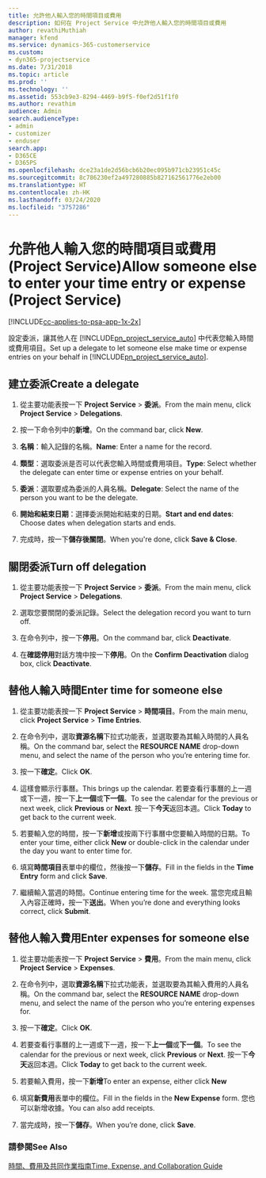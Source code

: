 ```yaml
---
title: 允許他人輸入您的時間項目或費用
description: 如何在 Project Service 中允許他人輸入您的時間項目或費用
author: revathiMuthiah
manager: kfend
ms.service: dynamics-365-customerservice
ms.custom:
- dyn365-projectservice
ms.date: 7/31/2018
ms.topic: article
ms.prod: ''
ms.technology: ''
ms.assetid: 553cb9e3-8294-4469-b9f5-f0ef2d51f1f0
ms.author: revathim
audience: Admin
search.audienceType:
- admin
- customizer
- enduser
search.app:
- D365CE
- D365PS
ms.openlocfilehash: dce23a1de2d56bcb6b20ec095b971cb23951c45c
ms.sourcegitcommit: 8c786230ef2a497280885b827162561776e2eb00
ms.translationtype: HT
ms.contentlocale: zh-HK
ms.lasthandoff: 03/24/2020
ms.locfileid: "3757286"
---
```

# <a name="allow-someone-else-to-enter-your-time-entry-or-expense-project-service"></a><span data-ttu-id="fc83e-103">允許他人輸入您的時間項目或費用 (Project Service)</span><span class="sxs-lookup"><span data-stu-id="fc83e-103">Allow someone else to enter your time entry or expense (Project Service)</span></span>

[!INCLUDE[cc-applies-to-psa-app-1x-2x](../includes/cc-applies-to-psa-app-1x-2x.md)]

<span data-ttu-id="fc83e-104">設定委派，讓其他人在 [!INCLUDE[pn_project_service_auto](../includes/pn-project-service-auto.md)] 中代表您輸入時間或費用項目。</span><span class="sxs-lookup"><span data-stu-id="fc83e-104">Set up a delegate to let someone else make time or expense entries on your behalf in [!INCLUDE[pn_project_service_auto](../includes/pn-project-service-auto.md)].</span></span>  
  
## <a name="create-a-delegate"></a><span data-ttu-id="fc83e-105">建立委派</span><span class="sxs-lookup"><span data-stu-id="fc83e-105">Create a delegate</span></span>  
  
1.  <span data-ttu-id="fc83e-106">從主要功能表按一下 **Project Service** > **委派**。</span><span class="sxs-lookup"><span data-stu-id="fc83e-106">From the main menu, click **Project Service** > **Delegations**.</span></span>  
  
2.  <span data-ttu-id="fc83e-107">按一下命令列中的**新增**。</span><span class="sxs-lookup"><span data-stu-id="fc83e-107">On the command bar, click **New**.</span></span>  
  
3. <span data-ttu-id="fc83e-108">**名稱**：輸入記錄的名稱。</span><span class="sxs-lookup"><span data-stu-id="fc83e-108">**Name**: Enter a name for the record.</span></span>  
  
4. <span data-ttu-id="fc83e-109">**類型**：選取委派是否可以代表您輸入時間或費用項目。</span><span class="sxs-lookup"><span data-stu-id="fc83e-109">**Type**: Select whether the delegate can enter time or expense entries on your behalf.</span></span>  
  
5. <span data-ttu-id="fc83e-110">**委派**：選取要成為委派的人員名稱。</span><span class="sxs-lookup"><span data-stu-id="fc83e-110">**Delegate**: Select the name of the person you want to be the delegate.</span></span>  
  
6. <span data-ttu-id="fc83e-111">**開始和結束日期**：選擇委派開始和結束的日期。</span><span class="sxs-lookup"><span data-stu-id="fc83e-111">**Start and end dates**: Choose dates when delegation starts and ends.</span></span>  
  
7.  <span data-ttu-id="fc83e-112">完成時，按一下**儲存後關閉**。</span><span class="sxs-lookup"><span data-stu-id="fc83e-112">When you're done, click **Save & Close**.</span></span>  
  
## <a name="turn-off-delegation"></a><span data-ttu-id="fc83e-113">關閉委派</span><span class="sxs-lookup"><span data-stu-id="fc83e-113">Turn off delegation</span></span>  
  
1.  <span data-ttu-id="fc83e-114">從主要功能表按一下 **Project Service** > **委派**。</span><span class="sxs-lookup"><span data-stu-id="fc83e-114">From the main menu, click **Project Service** > **Delegations**.</span></span>  
  
2.  <span data-ttu-id="fc83e-115">選取您要關閉的委派記錄。</span><span class="sxs-lookup"><span data-stu-id="fc83e-115">Select the delegation record you want to turn off.</span></span>  
  
3.  <span data-ttu-id="fc83e-116">在命令列中，按一下**停用**。</span><span class="sxs-lookup"><span data-stu-id="fc83e-116">On the command bar, click **Deactivate**.</span></span>  
  
4.  <span data-ttu-id="fc83e-117">在**確認停用**對話方塊中按一下**停用**。</span><span class="sxs-lookup"><span data-stu-id="fc83e-117">On the **Confirm Deactivation** dialog box, click **Deactivate**.</span></span>  
  
## <a name="enter-time-for-someone-else"></a><span data-ttu-id="fc83e-118">替他人輸入時間</span><span class="sxs-lookup"><span data-stu-id="fc83e-118">Enter time for someone else</span></span>  
  
1.  <span data-ttu-id="fc83e-119">從主要功能表按一下 **Project Service** > **時間項目**。</span><span class="sxs-lookup"><span data-stu-id="fc83e-119">From the main menu, click **Project Service** > **Time Entries**.</span></span>  
  
2.  <span data-ttu-id="fc83e-120">在命令列中，選取**資源名稱**下拉式功能表，並選取要為其輸入時間的人員名稱。</span><span class="sxs-lookup"><span data-stu-id="fc83e-120">On the command bar, select the **RESOURCE NAME** drop-down menu, and select the name of the person who you’re entering time for.</span></span>  
  
3.  <span data-ttu-id="fc83e-121">按一下**確定**。</span><span class="sxs-lookup"><span data-stu-id="fc83e-121">Click **OK**.</span></span>  
  
4.  <span data-ttu-id="fc83e-122">這樣會顯示行事曆。</span><span class="sxs-lookup"><span data-stu-id="fc83e-122">This brings up the calendar.</span></span> <span data-ttu-id="fc83e-123">若要查看行事曆的上一週或下一週，按一下**上一個**或**下一個**。</span><span class="sxs-lookup"><span data-stu-id="fc83e-123">To see the calendar for the previous or next week, click **Previous** or **Next**.</span></span> <span data-ttu-id="fc83e-124">按一下**今天**返回本週。</span><span class="sxs-lookup"><span data-stu-id="fc83e-124">Click **Today** to get back to the current week.</span></span>  
  
5.  <span data-ttu-id="fc83e-125">若要輸入您的時間，按一下**新增**或按兩下行事曆中您要輸入時間的日期。</span><span class="sxs-lookup"><span data-stu-id="fc83e-125">To enter your time, either click **New** or double-click in the calendar under the day you want to enter time for.</span></span>  
  
6.  <span data-ttu-id="fc83e-126">填寫**時間項目**表單中的欄位，然後按一下**儲存**。</span><span class="sxs-lookup"><span data-stu-id="fc83e-126">Fill in the fields in the **Time Entry** form and click **Save**.</span></span>  
  
7.  <span data-ttu-id="fc83e-127">繼續輸入當週的時間。</span><span class="sxs-lookup"><span data-stu-id="fc83e-127">Continue entering time for the week.</span></span> <span data-ttu-id="fc83e-128">當您完成且輸入內容正確時，按一下**送出**。</span><span class="sxs-lookup"><span data-stu-id="fc83e-128">When you’re done and everything looks correct, click **Submit**.</span></span>  
  
## <a name="enter-expenses-for-someone-else"></a><span data-ttu-id="fc83e-129">替他人輸入費用</span><span class="sxs-lookup"><span data-stu-id="fc83e-129">Enter expenses for someone else</span></span>  
  
1.  <span data-ttu-id="fc83e-130">從主要功能表按一下 **Project Service** > **費用**。</span><span class="sxs-lookup"><span data-stu-id="fc83e-130">From the main menu, click **Project Service** > **Expenses**.</span></span>  
  
2.  <span data-ttu-id="fc83e-131">在命令列中，選取**資源名稱**下拉式功能表，並選取要為其輸入費用的人員名稱。</span><span class="sxs-lookup"><span data-stu-id="fc83e-131">On the command bar, select the **RESOURCE NAME** drop-down menu, and select the name of the person who you’re entering expenses for.</span></span>  
  
3.  <span data-ttu-id="fc83e-132">按一下**確定**。</span><span class="sxs-lookup"><span data-stu-id="fc83e-132">Click **OK**.</span></span>  
  
4.  <span data-ttu-id="fc83e-133">若要查看行事曆的上一週或下一週，按一下**上一個**或**下一個**。</span><span class="sxs-lookup"><span data-stu-id="fc83e-133">To see the calendar for the previous or next week, click **Previous** or **Next**.</span></span> <span data-ttu-id="fc83e-134">按一下**今天**返回本週。</span><span class="sxs-lookup"><span data-stu-id="fc83e-134">Click **Today** to get back to the current week.</span></span>  
  
5.  <span data-ttu-id="fc83e-135">若要輸入費用，按一下**新增**</span><span class="sxs-lookup"><span data-stu-id="fc83e-135">To enter an expense, either click **New**</span></span>  
  
6.  <span data-ttu-id="fc83e-136">填寫**新費用**表單中的欄位。</span><span class="sxs-lookup"><span data-stu-id="fc83e-136">Fill in the fields in the **New Expense** form.</span></span> <span data-ttu-id="fc83e-137">您也可以新增收據。</span><span class="sxs-lookup"><span data-stu-id="fc83e-137">You can also add receipts.</span></span>  
  
7.  <span data-ttu-id="fc83e-138">當完成時，按一下**儲存**。</span><span class="sxs-lookup"><span data-stu-id="fc83e-138">When you’re done, click **Save**.</span></span>  
  
### <a name="see-also"></a><span data-ttu-id="fc83e-139">請參閱</span><span class="sxs-lookup"><span data-stu-id="fc83e-139">See Also</span></span>  
 [<span data-ttu-id="fc83e-140">時間、費用及共同作業指南</span><span class="sxs-lookup"><span data-stu-id="fc83e-140">Time, Expense, and Collaboration Guide</span></span>](../project-service/time-expense-collaboration-guide.md)
